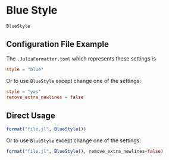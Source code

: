 # Blue Style

```@docs
BlueStyle
```

## Configuration File Example

The `.JuliaFormatter.toml` which represents these settings is

```toml
style = "blue"
```

Or to use `BlueStyle` except change one of the settings:

```toml
style = "yas"
remove_extra_newlines = false
```

## Direct Usage

```julia
format("file.jl", BlueStyle())
```

Or to use `BlueStyle` except change one of the settings:

```julia
format("file.jl", BlueStyle(), remove_extra_newlines=false)
```
